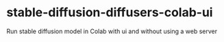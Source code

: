 # stable-diffusion-diffusers-colab-ui
Run stable diffusion model in Colab with ui and without using a web server
